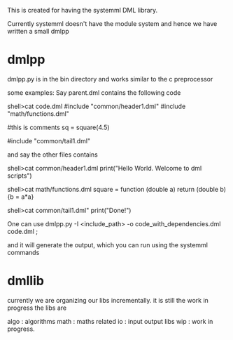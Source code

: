 This is created for having the systemml DML library.

Currently systemml doesn't have the module system and hence we have written a small dmlpp

dmlpp
=====
dmlpp.py is in the bin directory and works similar to the c preprocessor

some examples:
 Say parent.dml contains the following code
 
 shell>cat code.dml
 #include "common/header1.dml"
 #include "math/functions.dml"

 #this is comments
 sq = square(4.5)

 #include "common/tail1.dml"

 and say the other files contains

 shell>cat common/header1.dml
 print("Hello World. Welcome to dml scripts")

 shell>cat math/functions.dml
 square = function (double a) return (double b) {b = a*a}

 shell>cat common/tail1.dml"
 print("Done!")

 One can use
 dmlpp.py -I <include_path> -o code_with_dependencies.dml code.dml ;

 and it will generate the output, which you can run using the systemml commands

 dmllib
 ======
 currently we are organizing our libs incrementally. it is still the work in progress
 the libs are 
 
 algo : algorithms
 math : maths related
 io   : input output libs
 wip  : work in progress.




